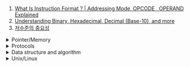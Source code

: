 1. [What Is Instruction Format ? | Addressing Mode, OPCODE , OPERAND Explained](https://youtu.be/jTa0w-MxFJE)
1. [Understanding Binary, Hexadecimal, Decimal (Base-10), and more](https://youtu.be/ZL-LhaaMTTE)
1. [저수준의 중요성](https://youtu.be/7aYbwgMoUdE)

<details>
<summary>Pointer/Memory</summary>

1. [Pointer Arithmetic (Addition)](https://youtu.be/FmptkK2XZ0w)
1. [This is 100% The Easiest Way to Understand Pointer Math in C/C++](https://youtu.be/q24-QTbKQS8)
1. [Structure Padding in C](https://youtu.be/aROgtACPjjg)
1. [What is memory padding](https://youtu.be/8wHoI-6R0CQ)

</details>

<details>
<summary>Protocols</summary>

1. [Pointer Arithmetic (Addition)](https://youtu.be/FmptkK2XZ0w)
1. [This is 100% The Easiest Way to Understand Pointer Math in C/C++](https://youtu.be/q24-QTbKQS8)
1. [What is RPC?](https://youtu.be/MdaGuP6-bKs)
</details>

<details>
<summary>Data structure and algorithm</summary>

1. [Binary Search Tree - Beau teaches JavaScript](https://youtu.be/5cU1ILGy6dM)
1. [Merkle Trees & Patricia Tries for Blockchain - Explained](https://youtu.be/QlawpoK4g5A)
</details>

<details>
<summary>Unix/Linux</summary>

1. [ArchLinux](https://wiki.archlinux.org/)
1. [Linux Command Line Tutorial For Beginners | Bash Terminal | Linux Terminal](https://youtube.com/playlist?list=PLS1QulWo1RIb9WVQGJ_vh-RQusbZgO_As)
</details>
